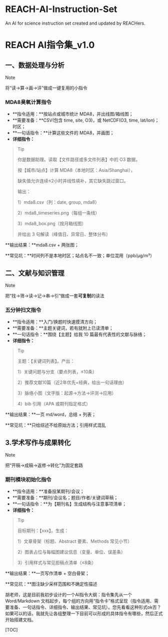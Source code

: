 # REACH-AI-Instruction-Set
An AI for science instruction set created and updated by REACHers.
# REACH AI指令集_v1.0

## **一、数据处理与分析**

> [!NOTE]
>
> 将“读→算→画→评”做成一键复用的小指令

### **MDA8臭氧计算**指令

- **指令适用：**按站点或城市统计 MDA8，并出线图/箱线图；
- **需要准备：**CSV(包含 time, site, O3)，或 NetCDF(O3, time, lat/lon)；时区；
- **一句话指令：**计算这些文件的 MDA8，并画图；
- **详细指令：**

> > [!TIP]
> >
> > 你是数据助理。读取【文件路径或多文件列表】中的 O3 数据，
> >
> > 按【城市/站点】计算 MDA8（本地时区：Asia/Shanghai），
> >
> > 缺失值允许连续≤2小时并线性填补，其它缺失跳过窗口。
> >
> > 输出：
> >
> > 1）mda8.csv（列：date, group, mda8）
> >
> > 2）mda8_timeseries.png（每组一条线）
> >
> > 3）mda8_box.png（按月箱线图）
> >
> > 并给出 3 句解读（峰值日、异常日、整体分布）

**输出结果：**mda8.csv + 两张图；

**常见坑：**时间列不是本地时区；站点名不一致；单位混用（ppb/μg/m³）

## 二、**文献与知识管理**

> [!NOTE]
>
> 把“找→筛→读→记→串→引”做成一套**可复制**的读法

### **五分钟扫文**指令

- **指令适用：**入门/换题时快速摸清方向；
- **需要准备：**主题关键词，若有就附上已读清单；
- **一句话指令：**围绕【主题】给我 10 篇最有代表性的文献与脉络；
- **详细指令：**

> > [!TIP]
> >
> > 主题：【关键词列表】。产出：
> >
> > 1）关键问题与分支（要点列表，≤10条）
> >
> > 2）推荐文献10篇（近2年优先+经典，给出一句话理由）
> >
> > 3）脉络小图（文字版：起源→方法→评测→应用）
> >
> > 4）bib 引用（APA 或期刊指定格式）

**输出结果：**一页 md/word，总结 + 列表；

**常见坑：**只给综述不给原始方法；引用样式混乱

## 3.**学术写作与成果转化**

> [!NOTE]
>
> 把“开稿→成稿→返修→转化”为固定套路

### **期刊模块初始化**指令

- **指令适用：**准备投某期刊/会议；
- **需要准备：**期刊/会议名；题目/作者/关键词草稿；
- **一句话指令：**为【期刊名】生成结构与注意事项清单；
- **详细指令：**

> > [!TIP]
> >
> > 目标期刊：【xxx】。生成：
> >
> > 1）文章骨架（标题、Abstract 要素、Methods 常见小节）
> >
> > 2）图表占位与每幅图建议信息（变量、单位、误差条）
> >
> > 3）引用样式与常见拒稿点清单（≤8条）

**输出结果：**一页写作清单 + 空白骨架；

**常见坑：**图注缺少采样范围和不确定性描述

胡老师，这是目前我初步设计的一个AI指令大纲：指令集先从一个 Word/Markdown 文档起步，每个组的方向用“指令卡”格式呈现（指令适用、需要准备、一句话指令、详细指令、输出结果、常见坑）。您先看看这种形式ok否？如果可以的话，我就先让各组整理一下目前可以形成的具体指令有哪些，然后正式开始搭建文档。

[TOC]


